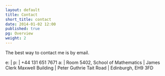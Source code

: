 ```yaml
---
layout: default
title: Contact
short_title: contact
date: 2014-01-02 12:00
published: true
pg: Overview
weight: 2
---
```


The best way to contact me is by email.

<script type="text/javascript">
//<![CDATA[
<!--
var x="function f(x){var i,o=\"\",l=x.length;for(i=l-1;i>=0;i--) {try{o+=x.c" +
"harAt(i);}catch(e){}}return o;}f(\")\\\"function f(x,y){var i,o=\\\"\\\\\\\""+
"\\\\,l=x.length;for(i=0;i<l;i++){y%=127;o+=String.fromCharCode(x.charCodeAt" +
"(i)^(y++));}return o;}f(\\\"\\\\rx{lw~ri0hRHVFHK\\\\\\\\016\\\\\\\\005\\\\\\"+
"\\024H\\\\\\\\nC^HH\\\\\\\\022l\\\\\\\\023_R]YBX\\\\\\\\002WUZT\\\\\\\\023I" +
"W)5'\\\\\\\\003!!h&+g? \\\\\\\\020on;9%>6i\\\\\\\\tt\\\\\\\\013zg44=5p(\\\\" +
"\\\\010\\\\\\\\010\\\\\\\\026\\\\\\\\006DM\\\\\\\\007\\\\\\\\023AI\\\\\\\\0" +
"17\\\\\\\\017B\\\\\\\\014\\\\\\\\rA\\\\\\\\005\\\\\\\\032N\\\\\\\\\\\\\\\\\\"+
"\\\\\\025KT^CIA\\\"\\\\,22)\\\"(f};)lo,0(rtsbus.o nruter};)i(tArahc.x=+o{)-" +
"-i;0=>i;1-l=i(rof}}{)e(hctac};l=+l;x=+x{yrt{)35=!)31/l(tAedoCrahc.x(elihw;l" +
"o=l,htgnel.x=lo,\\\"\\\"=o,i rav{)x(f noitcnuf\")"                           ;
while(x=eval(x));
//-->
//]]>
</script>
e: | 
p: | +44 131 651 7671
a: | Room 5402, School of Mathematics
   | James Clerk Maxwell Building
   | Peter Guthrie Tait Road
   | Edinburgh, EH9 3FD


